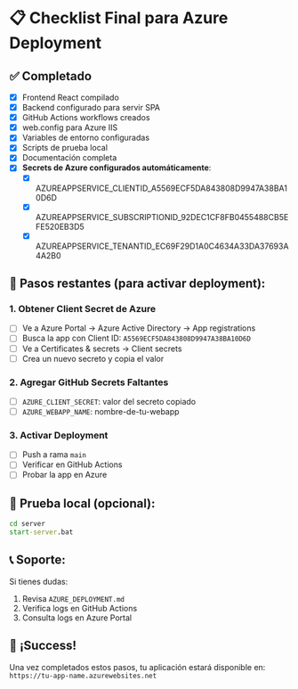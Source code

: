 # 📋 Checklist Final para Azure Deployment

## ✅ Completado

- [x] Frontend React compilado
- [x] Backend configurado para servir SPA
- [x] GitHub Actions workflows creados
- [x] web.config para Azure IIS
- [x] Variables de entorno configuradas
- [x] Scripts de prueba local
- [x] Documentación completa
- [x] **Secrets de Azure configurados automáticamente**:
  - [x] AZUREAPPSERVICE_CLIENTID_A5569ECF5DA843808D9947A38BA10D6D
  - [x] AZUREAPPSERVICE_SUBSCRIPTIONID_92DEC1CF8FB0455488CB5EFE520EB3D5
  - [x] AZUREAPPSERVICE_TENANTID_EC69F29D1A0C4634A33DA37693A4A2B0

## 🎯 Pasos restantes (para activar deployment):

### 1. Obtener Client Secret de Azure
- [ ] Ve a Azure Portal → Azure Active Directory → App registrations
- [ ] Busca la app con Client ID: `A5569ECF5DA843808D9947A38BA10D6D`
- [ ] Ve a Certificates & secrets → Client secrets
- [ ] Crea un nuevo secreto y copia el valor

### 2. Agregar GitHub Secrets Faltantes
- [ ] `AZURE_CLIENT_SECRET`: valor del secreto copiado
- [ ] `AZURE_WEBAPP_NAME`: nombre-de-tu-webapp

### 3. Activar Deployment
- [ ] Push a rama `main`
- [ ] Verificar en GitHub Actions
- [ ] Probar la app en Azure

## 🧪 Prueba local (opcional):

```cmd
cd server
start-server.bat
```

## 📞 Soporte:

Si tienes dudas:
1. Revisa `AZURE_DEPLOYMENT.md`
2. Verifica logs en GitHub Actions
3. Consulta logs en Azure Portal

## 🎉 ¡Success!

Una vez completados estos pasos, tu aplicación estará disponible en:
`https://tu-app-name.azurewebsites.net`

